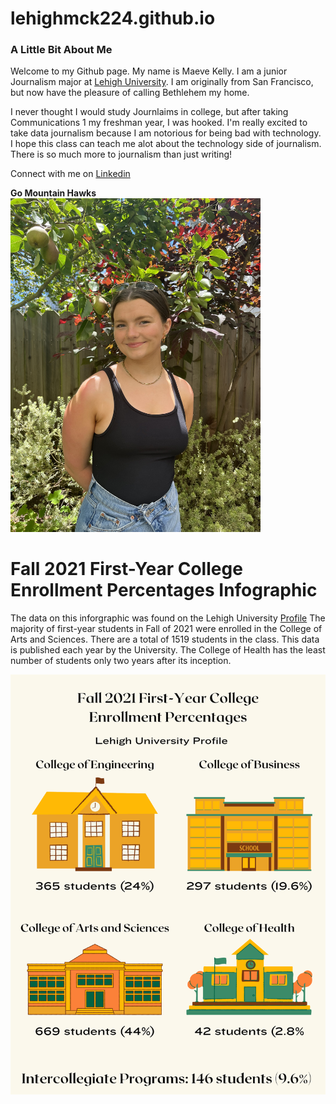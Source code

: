 # lehighmck224.github.io
### A Little Bit About Me
Welcome to my Github page. My name is Maeve Kelly. I am a junior Journalism major at [Lehigh University](https://www1.lehigh.edu). I am originally from San Francisco, but now have the pleasure of calling Bethlehem my home. 

I never thought I would study Journlaims in college, but after taking Communications 1 my freshman year, I was hooked. I'm really excited to take data journalism because I am notorious for being bad with technology. I hope this class can teach me alot about the technology side of journalism. There is so much more to journalism than just writing!

Connect with me on [Linkedin](https://www.linkedin.com/in/mck224/)

**Go Mountain Hawks**
<img src="https://github.com/lehighmck224/lehighmck224.github.io/blob/main/IMG_5619.jpeg?raw=true" alt="ME" width="400"/>

# Fall 2021 First-Year College Enrollment Percentages Infographic

The data on this inforgraphic was found on the Lehigh University [Profile](https://oirsa.lehigh.edu/sites/oirsa.lehigh.edu/files/LUprofile_2021.pdf) 
The majority of first-year students in Fall of 2021 were enrolled in the College of Arts and Sciences. There are a total of 1519 students in the class. This data is published each year by the University. The College of Health has the least number of students only two years after its inception.

![Infographic](https://github.com/lehighmck224/lehighmck224.github.io/blob/main/Your%20paragraph%20text.png?raw=true)
